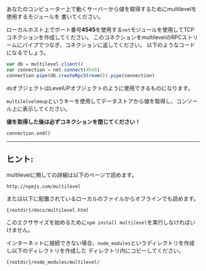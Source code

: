 あなたのコンピューター上で動くサーバーから値を取得するためにmultilevelを使用するモジュールを
書いてください。

ローカルホスト上でポート番号**4545**を使用する`net`モジュールを使用してTCPコネクションを作成してください。
このコネクションをmultilevelのRPCストリームにパイプでつなぎ、コネクションに返してください。
以下のようなコードになるでしょう。

```javascript
var db = multilevel.client()
var connection = net.connect(4545)
connection.pipe(db.createRpcStream()).pipe(connection)
```

`db`オブジェクトはLevelUPオブジェクトのように使用できるものになります。

`multilelvelmeup`というキーを使用してデータストアから値を取得し、コンソール上に表示してください。

**値を取得した後は必ずコネクションを閉じてください！**

    connection.end()

---

## ヒント:

multilevelに関しての詳細は以下のページで読めます。

    http://npmjs.com/multilevel

または以下に配置されているローカルのファイルからオフラインでも読めます。

    {rootdir}/docs/multilevel.html

このエクササイズを始めるために`npm install multilevel`を実行しなければいけません。

インターネットに接続できない場合、`node_modules`というディレクトリを作成し以下のディレクトリを作成した
ディレクトリ内にコピーしてください。

    {rootdir}/node_modules/multilevel/
